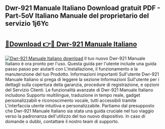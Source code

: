 ## Dwr-921 Manuale Italiano Download gratuit PDF - Part-5oV Italiano Manuale del proprietario del servizio 1j6Yc

# <h2><a href="http://dfaf6uj.blite.top/?on=Dwr-921+Manuale+Italiano">🔗Download 👉🔴 Dwr-921 Manuale Italiano</a></h2>

[![Dwr-921 Manuale Italiano download](https://i.imgur.com/lujVjoI.png)](http://dfaf6uj.blite.top/?on=Dwr-921+Manuale+Italiano)
Il tuo nuovo Dwr-921 Manuale Italiano è ora pronto per l'uso. Questa guida per l'utente include una guida passo passo per aiutarti con L'installazione, il funzionamento e la manutenzione del tuo Prodotto. Informazioni importanti Sull'utente Dwr-921 Manuale Italiano si prega di leggere la sezione Informazioni Sull'utente per i dettagli sulla copertura della garanzia, procedure di registrazione, e opzioni del Servizio Clienti. Le funzionalità avanzate di Dwr-921 Manuale Italiano includono Supporto multilingue, traduzione in tempo reale, gadget personalizzabili e riconoscimento vocale, tutti accessibili tramite L'interfaccia utente intuitiva e personalizzabile. Partiamo dal presupposto che Dwr-921 Manuale Italiano sia stata una guida cruciale nel tuo viaggio verso la padronanza dell'utilizzo del tuo nuovo dispositivo. In caso di domande o dubbi, contattare il nostro team di supporto.
